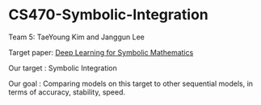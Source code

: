 # CS470-Symbolic-Integration

Team 5: TaeYoung Kim and Janggun Lee

Target paper: [Deep Learning for Symbolic Mathematics](https://arxiv.org/abs/1912.01412)

Our target : Symbolic Integration

Our goal : Comparing models on this target to other sequential models, in terms of accuracy, stability, speed.
